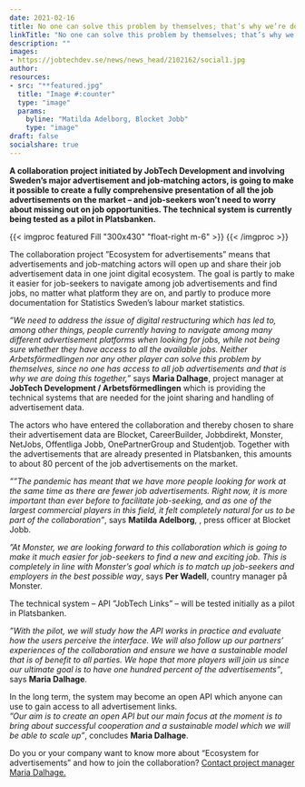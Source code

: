 ```yaml
---
date: 2021-02-16
title: No one can solve this problem by themselves; that’s why we’re doing it together
linkTitle: "No one can solve this problem by themselves; that’s why we’re doing it together"
description: ""
images:
- https://jobtechdev.se/news/news_head/2102162/social1.jpg
author: 
resources:
- src: "**featured.jpg"
  title: "Image #:counter"
  type: "image"
  params:
    byline: "Matilda Adelborg, Blocket Jobb"  
    type: "image" 
draft: false
socialshare: true
---
```

**A collaboration project initiated by JobTech Development and involving Sweden’s major advertisement and job-matching actors, is going to make it possible to create a fully comprehensive presentation of all the job advertisements on the market – and job-seekers won’t need to worry about missing out on job opportunities. The technical system is currently being tested as a pilot in Platsbanken.**

{{< imgproc featured Fill "300x430" "float-right m-6" >}}
{{< /imgproc >}}

The collaboration project ”Ecosystem for advertisements” means that advertisements and job-matching actors will open up and share their job advertisement data in one joint digital ecosystem. The goal is partly to make it easier for job-seekers to navigate among job advertisements and find jobs, no matter what platform they are on, and partly to produce more documentation for Statistics Sweden’s labour market statistics.

*”We need to address the issue of digital restructuring which has led to, among other things, people currently having to navigate among many different advertisement platforms when looking for jobs, while not being sure whether they have access to all the available jobs. Neither Arbetsförmedlingen nor any other player can solve this problem by themselves, since no one has access to all job advertisements and that is why we are doing this together,”* says **Maria Dalhage**, project manager at  **JobTech Development / Arbetsförmedlingen** which is providing the technical systems that are needed for the joint sharing and handling of advertisement data.  

The actors who have entered the collaboration and thereby chosen to share their advertisement data are Blocket, CareerBuilder, Jobbdirekt, Monster, NetJobs, Offentliga Jobb, OnePartnerGroup and Studentjob. Together with the advertisements that are already presented in Platsbanken, this amounts to about 80 percent of the job advertisements on the market.  

*””The pandemic has meant that we have more people looking for work at the same time as there are fewer job advertisements. Right now, it is more important than ever before to facilitate job-seeking, and as one of the largest commercial players in this field, it felt completely natural for us to be part of the collaboration”*, says **Matilda Adelborg**, , press officer at Blocket Jobb.

*”At Monster, we are looking forward to this collaboration which is going to make it much easier for job-seekers to find a new and exciting job. This is completely in line with Monster’s goal which is to match up job-seekers and employers in the best possible way*, says **Per Wadell**, country manager på Monster.

The technical system – API ”JobTech Links” – will be tested initially as a pilot in Platsbanken.

*”With the pilot, we will study how the API works in practice and evaluate how the users perceive the interface. We will also follow up our partners’ experiences of the collaboration and ensure we have a sustainable model that is of benefit to all parties. We hope that more players will join us since our ultimate goal is to have one hundred percent of the advertisements”*, says **Maria Dalhage**.  

In the long term, the system may become an open API which anyone can use to gain access to all advertisement links.  
*”Our aim is to create an open API but our main focus at the moment is to bring about successful cooperation and a sustainable model which we will be able to scale up”*, concludes **Maria Dalhage**.  

Do you or your company want to know more about “Ecosystem for advertisements” and how to join the collaboration?
[Contact project manager Maria Dalhage.](mailto:maria.dalhage@arbetsformedlingen.se) 








